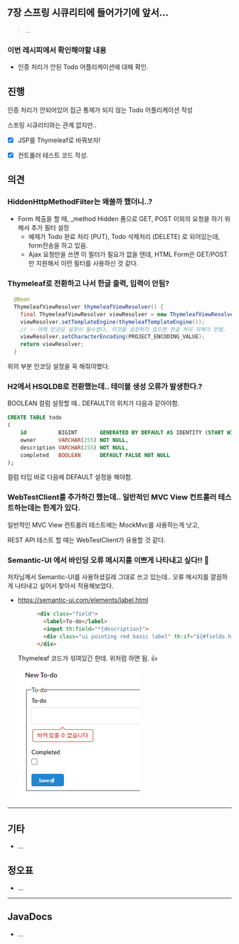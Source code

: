 ## 7장 스프링 시큐리티에 들어가기에 앞서...

> ...
> 

### 이번 레시피에서 확인해야할  내용

* 인증 처리가 안된 Todo 어플리케이션에 대해 확인.

  

## 진행

인증 처리가 안되어있어 접근 통제가 되지 않는 Todo 어플리케이션 작성

스프링 시큐리티와는 관계 없지만..

- [x] JSP를 Thymeleaf로 바꿔보자!

- [x] 컨트롤러 테스트 코드 작성.

  




## 의견

### HiddenHttpMethodFilter는 왜쓸까 했더니..?

* Form 제출을 할 때, _method Hidden 폼으로 GET, POST 이외의 요청을 하기 위해서 추가 필터 설정
  * 예제가 Todo 완료 처리 (PUT), Todo 삭제처리 (DELETE) 로 되어있는데, form전송을 하고 있음.
  * Ajax 요청만을 쓰면 이 필터가 필요가 없을 텐데, HTML Form은 GET/POST만 지원해서 이런 필터를 사용하신 것 같다.



### Thymeleaf로 전환하고 나서 한글 출력, 입력이 안됨?

```java
  @Bean
  ThymeleafViewResolver thymeleafViewResolver() {
    final ThymeleafViewResolver viewResolver = new ThymeleafViewResolver();
    viewResolver.setTemplateEngine(thymeleafTemplateEngine());
    // ✨ 아래 인코딩 설정이 필수였다. 이것을 설정하지 않으면 한글 처리 자체가 안됨.
    viewResolver.setCharacterEncoding(PROJECT_ENCODING_VALUE);
    return viewResolver;
  }
```

위의 부분 인코딩 설정을 꼭 해줘야했다.



### H2에서 HSQLDB로 전환했는데.. 테이블 생성 오류가 발생한다.?

BOOLEAN 컬럼 설정할 때.. DEFAULT의 위치가 다음과 같아야함. 

```sql
CREATE TABLE todo
(
    id          BIGINT       GENERATED BY DEFAULT AS IDENTITY (START WITH 1) PRIMARY KEY,
    owner       VARCHAR(255) NOT NULL,
    description VARCHAR(255) NOT NULL,
    completed   BOOLEAN      DEFAULT FALSE NOT NULL
);
```

컬럼 타입 바로 다음에 DEFAULT 설정을 해야함.



### WebTestClient를 추가하긴 했는데.. 일반적인 MVC View 컨트롤러 테스트하는데는 한계가 있다.

일반적인 MVC View 컨트롤러 테스트에는 MockMvc를 사용하는게 낫고,

REST API 테스트 할 때는 WebTestClient가 유용할 것 같다.



###  Semantic-UI 에서 바인딩 오류 메시지를 이쁘게 나타내고 싶다!! 🎃

저자님께서 Semantic-UI를 사용하셨길레 그대로 쓰고 있는데.. 오류 메시지를 깔끔하게 나타내고 싶어서 찾아서 적용해보았다.

* https://semantic-ui.com/elements/label.html

  ```html
        <div class="field">
          <label>To-do</label>
          <input th:field="*{description}">
          <div class="ui pointing red basic label" th:if="${#fields.hasErrors('description')}" th:errors="*{description}"></div>
        </div>
  ```

  Thymeleaf 코드가 섞여있긴 한데. 위처럼 하면 됨. 👍

  ![image-20231020040657086](doc-resources/image-20231020040657086.png)





---

## 기타

- ...



## 정오표

* ...

  


---

## JavaDocs

* ...
